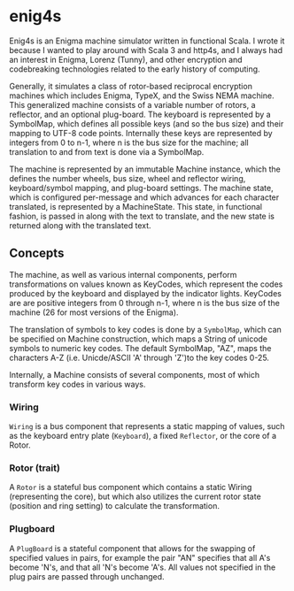 # enig4s

Enig4s is an Enigma machine simulator written in functional Scala.  I wrote it because I wanted to play around with Scala 3 and
http4s, and I always had an interest in Enigma, Lorenz (Tunny), and other encryption and codebreaking technologies related
to the early history of computing.

Generally, it simulates a class of rotor-based reciprocal encryption machines which includes Enigma, TypeX, and the Swiss NEMA machine.
This generalized machine consists of a variable number of rotors, a reflector, and an optional plug-board.  The keyboard is represented
by a SymbolMap, which defines all possible keys (and so the bus size) and their mapping to UTF-8 code points.  Internally these keys
are represented by integers from 0 to n-1, where n is the bus size for the machine; all translation to and from text is done via
a SymbolMap.

The machine is represented by an immutable Machine instance, which the defines the number wheels, bus size, wheel and reflector
wiring, keyboard/symbol mapping, and plug-board settings.  The machine state, which is configured per-message and which advances
for each character translated, is represented by a MachineState.  This state, in functional fashion, is passed in along with
the text to translate, and the new state is returned along with the translated text.

## Concepts

The machine, as well as various internal components, perform transformations on values known as KeyCodes, which represent the codes
produced by the keyboard and displayed by the indicator lights.  KeyCodes are are positive integers from 0 through n-1, where n is
the bus size of the machine (26 for most versions of the Enigma).

The translation of symbols to key codes is done by a `SymbolMap`,
which can be specified on Machine construction, which maps a String of unicode symbols to numeric key codes.  The default SymbolMap, "AZ", maps the characters A-Z (i.e. Unicde/ASCII 'A' through 'Z')to the key codes 0-25.

Internally, a Machine consists of several components, most of which transform key codes in various ways.

### Wiring

`Wiring` is a bus component that represents a static mapping of values, such as the keyboard entry plate (`Keyboard`), a fixed `Reflector`,
or the core of a Rotor.

### Rotor (trait)

A `Rotor` is a stateful bus component which contains a static Wiring (representing the core), but which also utilizes the current
rotor state (position and ring setting) to calculate the transformation.

### Plugboard

A `PlugBoard` is a stateful component that allows for the swapping of specified values in pairs,
for example the pair "AN" specifies that all A's become 'N's, and that all 'N's become 'A's. All
values not specified in the plug pairs are passed through unchanged.
